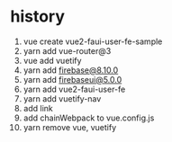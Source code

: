 # history

1. vue create vue2-faui-user-fe-sample
2. yarn add vue-router@3
3. vue add vuetify
4. yarn add firebase@8.10.0
5. yarn add firebaseui@5.0.0
6. yarn add vue2-faui-user-fe
7. yarn add vuetify-nav
8. add link
9. add chainWebpack to vue.config.js
10. yarn remove vue, vuetify